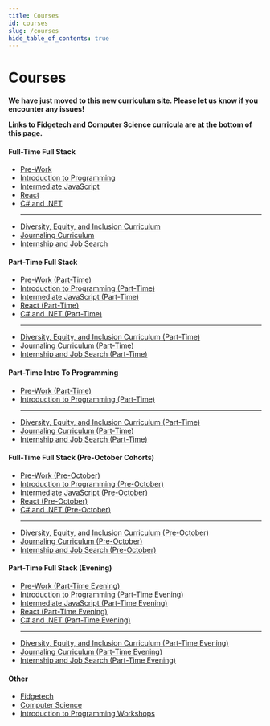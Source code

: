 ```yaml
---
title: Courses
id: courses
slug: /courses
hide_table_of_contents: true
---
```


# Courses

<div className="centering-div" style={{margin: 'auto'  }}>

  <div style={{borderStyle: 'solid' , borderWidth: '2px' , borderColor: 'var(--ifm-color-emphasis-300)' , borderRadius: '20px', marginBottom: '20px' }}>
    <div className='course-row' style={{margin: '10px'}}>
      <h4>
        <p>We have just moved to this new curriculum site. Please let us know if you encounter any issues!</p>
        <p>Links to Fidgetech and Computer Science curricula are at the bottom of this page.</p>
      </h4>
    </div>
  </div>

  <div style={{borderStyle: 'solid' , borderWidth: '2px' , borderColor: 'var(--ifm-color-emphasis-300)' , borderRadius: '20px', marginBottom: '20px' }}>
    <div className='course-row' style={{columnRule: '1px double var(--ifm-color-emphasis-300)',columns: '200px 3' , margin: '10px'}}>
      <div  className='course-column' style={{breakInside: 'avoid'}}> 
        <h4 >Full-Time Full Stack</h4>
        <ul>
          <li><a target="_self" href="https://full-time.learnhowtoprogram.com/pre-work">Pre-Work</a></li>
          <li><a target="_self" href="https://full-time.learnhowtoprogram.com/introduction-to-programming">Introduction to Programming</a></li>
          <li><a target="_self" href="https://full-time.learnhowtoprogram.com/intermediate-javascript">Intermediate JavaScript</a></li>
          <li><a target="_self" href="https://full-time.learnhowtoprogram.com/react">React</a></li>
          <li><a target="_self" href="https://full-time.learnhowtoprogram.com/c-and-net">C# and .NET</a></li>
          <hr />
          <li><a target="_self" href="https://full-time.learnhowtoprogram.com/diversity-equity-and-inclusion">Diversity, Equity, and Inclusion Curriculum</a></li>
          <li><a target="_self" href="https://full-time.learnhowtoprogram.com/journaling-curriculum">Journaling Curriculum</a></li>
          <li><a target="_self" href="https://full-time.learnhowtoprogram.com/internship-and-job-search">Internship and Job Search</a></li>
        </ul>
      </div>
      <div className='course-column' style={{breakInside: 'avoid'}}>
        <h4>Part-Time Full Stack</h4>
        <ul>
          <li><a target="_self" href="https://part-time.learnhowtoprogram.com/pre-work">Pre-Work (Part-Time)</a></li>
          <li><a target="_self" href="https://part-time.learnhowtoprogram.com/introduction-to-programming">Introduction to Programming (Part-Time)</a></li>
          <li><a target="_self" href="https://part-time.learnhowtoprogram.com/intermediate-javascript">Intermediate JavaScript (Part-Time)</a></li>
          <li><a target="_self" href="https://part-time.learnhowtoprogram.com/react">React (Part-Time)</a></li>
          <li><a target="_self" href="https://part-time.learnhowtoprogram.com/c-and-net">C# and .NET (Part-Time)</a></li>
          <hr />
          <li><a target="_self" href="https://part-time.learnhowtoprogram.com/diversity-equity-and-inclusion">Diversity, Equity, and Inclusion Curriculum (Part-Time)</a></li>
          <li><a target="_self" href="https://part-time.learnhowtoprogram.com/journaling-curriculum">Journaling Curriculum (Part-Time)</a></li>
          <li><a target="_self" href="https://part-time.learnhowtoprogram.com/internship-and-job-search">Internship and Job Search (Part-Time)</a></li>
        </ul>
      </div>
      <div className='course-column' style={{breakInside: 'avoid'}}>
        <h4>Part-Time Intro To Programming</h4>
        <ul>
          <li><a target="_self" href="https://part-time.learnhowtoprogram.com/pre-work">Pre-Work (Part-Time)</a></li>
          <li><a target="_self" href="https://part-time.learnhowtoprogram.com/introduction-to-programming">Introduction to Programming (Part-Time)</a></li>
          <hr />
          <li><a target="_self" href="https://part-time.learnhowtoprogram.com/diversity-equity-and-inclusion">Diversity, Equity, and Inclusion Curriculum (Part-Time)</a></li>
          <li><a target="_self" href="https://part-time.learnhowtoprogram.com/journaling-curriculum">Journaling Curriculum (Part-Time)</a></li>
          <li><a target="_self" href="https://part-time.learnhowtoprogram.com/internship-and-job-search">Internship and Job Search (Part-Time)</a></li>
        </ul>
      </div>
    </div>
  </div>

  <div style={{borderStyle: 'solid' , borderWidth: '2px' , borderColor: 'var(--ifm-color-emphasis-300)' , borderRadius: '20px', marginBottom: '20px' }}>
    <div className='course-row' style={{columnRule: '1px double var(--ifm-color-emphasis-300)',columns: '200px 2' , margin: '10px' }}>
      <div className='course-column' style={{breakInside: 'avoid'}}> 
        <h4>Full-Time Full Stack (Pre-October Cohorts)</h4>
        <ul>
          <li><a target="_self" href="https://full-time-pre-october.learnhowtoprogram.com/pre-work">Pre-Work (Pre-October)</a></li>
          <li><a target="_self" href="https://full-time-pre-october.learnhowtoprogram.com/introduction-to-programming">Introduction to Programming (Pre-October)</a></li>
          <li><a target="_self" href="https://full-time-pre-october.learnhowtoprogram.com/intermediate-javascript">Intermediate JavaScript (Pre-October)</a></li>
          <li><a target="_self" href="https://full-time-pre-october.learnhowtoprogram.com/react">React (Pre-October)</a></li>
          <li><a target="_self" href="https://full-time-pre-october.learnhowtoprogram.com/c-and-net">C# and .NET (Pre-October)</a></li>
          <hr />
          <li><a target="_self" href="https://full-time-pre-october.learnhowtoprogram.com/diversity-equity-and-inclusion">Diversity, Equity, and Inclusion Curriculum (Pre-October)</a></li>
          <li><a target="_self" href="https://full-time-pre-october.learnhowtoprogram.com/journaling-curriculum">Journaling Curriculum (Pre-October)</a></li>
          <li><a target="_self" href="https://full-time-pre-october.learnhowtoprogram.com/internship-and-job-search">Internship and Job Search (Pre-October)</a></li>
        </ul>
      </div>
      <div className='course-column' style={{breakInside: 'avoid'}}>
        <h4>Part-Time Full Stack (Evening)</h4>
        <ul>
          <li><a target="_self" href="https://part-time-evening.learnhowtoprogram.com/pre-work">Pre-Work (Part-Time Evening)</a></li>
          <li><a target="_self" href="https://part-time-evening.learnhowtoprogram.com/introduction-to-programming">Introduction to Programming (Part-Time Evening)</a></li>
          <li><a target="_self" href="https://part-time-evening.learnhowtoprogram.com/intermediate-javascript">Intermediate JavaScript (Part-Time Evening)</a></li>
          <li><a target="_self" href="https://part-time-evening.learnhowtoprogram.com/react">React (Part-Time Evening)</a></li>
          <li><a target="_self" href="https://part-time-evening.learnhowtoprogram.com/c-and-net">C# and .NET (Part-Time Evening)</a></li>
          <hr />
          <li><a target="_self" href="https://part-time-evening.learnhowtoprogram.com/diversity-equity-and-inclusion">Diversity, Equity, and Inclusion Curriculum (Part-Time Evening)</a></li>
          <li><a target="_self" href="https://part-time-evening.learnhowtoprogram.com/journaling-curriculum">Journaling Curriculum (Part-Time Evening)</a></li>
          <li><a target="_self" href="https://part-time-evening.learnhowtoprogram.com/internship-and-job-search">Internship and Job Search (Part-Time Evening)</a></li>
        </ul>
      </div>
    </div>
  </div>

  <div style={{borderStyle: 'solid' , borderWidth: '2px' , borderColor: 'var(--ifm-color-emphasis-300)' , borderRadius: '20px', marginBottom: '20px' }}>
    <div className='course-row' style={{margin: '10px'}}>
      <h4>Other</h4>
      <ul>
        <li><a target="_self" href="https://old.learnhowtoprogram.com/tracks/fidgetech">Fidgetech</a></li>
        <li><a target="_self" href="https://old.learnhowtoprogram.com/computer-science">Computer Science</a></li>
        <li><a target="_self" href="https://workshops.learnhowtoprogram.com/">Introduction to Programming Workshops</a></li>
      </ul>
    </div>
  </div>

</div>
